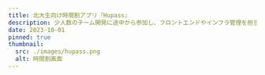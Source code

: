 ```yaml
---
title: 北大生向け時間割アプリ『Hupass』
description: 少人数のチーム開発に途中から参加し、フロントエンドやインフラ管理を担当中。
date: 2023-10-01
pinned: true
thumbnail:
  src: ./images/hupass.png
  alt: 時間割画面
---
```

